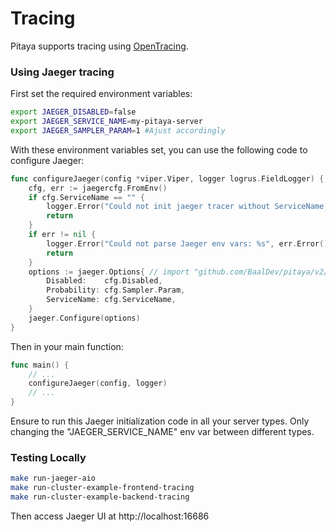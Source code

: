 Tracing
=======

Pitaya supports tracing using [OpenTracing](http://opentracing.io/).

### Using Jaeger tracing

First set the required environment variables:

```bash
export JAEGER_DISABLED=false
export JAEGER_SERVICE_NAME=my-pitaya-server
export JAEGER_SAMPLER_PARAM=1 #Ajust accordingly
```

With these environment variables set, you can use the following code to configure Jaeger:

```go
func configureJaeger(config *viper.Viper, logger logrus.FieldLogger) {
	cfg, err := jaegercfg.FromEnv()
	if cfg.ServiceName == "" {
		logger.Error("Could not init jaeger tracer without ServiceName, either set environment JAEGER_SERVICE_NAME or cfg.ServiceName = \"my-api\"")
		return
	}
	if err != nil {
		logger.Error("Could not parse Jaeger env vars: %s", err.Error())
		return
	}
	options := jaeger.Options{ // import "github.com/BaalDev/pitaya/v2/tracing/jaeger"
		Disabled:    cfg.Disabled,
		Probability: cfg.Sampler.Param,
		ServiceName: cfg.ServiceName,
	}
	jaeger.Configure(options)
}
```

Then in your main function:

```go
func main() {
    // ...
    configureJaeger(config, logger)
    // ...
}
```

Ensure to run this Jaeger initialization code in all your server types. Only changing the "JAEGER_SERVICE_NAME" env var between different types.

### Testing Locally
```bash
make run-jaeger-aio
make run-cluster-example-frontend-tracing
make run-cluster-example-backend-tracing
```

Then access Jaeger UI at http://localhost:16686